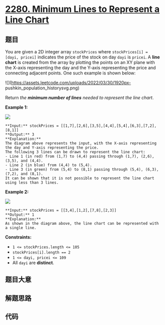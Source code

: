 # [2280. Minimum Lines to Represent a Line Chart](https://leetcode.com/problems/minimum-lines-to-represent-a-line-chart)

## 题目

You are given a 2D integer array `stockPrices` where `stockPrices[i] = [dayi,
pricei]` indicates the price of the stock on day `dayi` is `pricei`. A **line
chart** is created from the array by plotting the points on an XY plane with
the X-axis representing the day and the Y-axis representing the price and
connecting adjacent points. One such example is shown below:

![](https://assets.leetcode.com/uploads/2022/03/30/1920px-
pushkin_population_historysvg.png)

Return _the **minimum number of lines** needed to represent the line chart_.



**Example 1:**

![](https://assets.leetcode.com/uploads/2022/03/30/ex0.png)

    
    
    **Input:** stockPrices = [[1,7],[2,6],[3,5],[4,4],[5,4],[6,3],[7,2],[8,1]]
    **Output:** 3
    **Explanation:**
    The diagram above represents the input, with the X-axis representing the day and Y-axis representing the price.
    The following 3 lines can be drawn to represent the line chart:
    - Line 1 (in red) from (1,7) to (4,4) passing through (1,7), (2,6), (3,5), and (4,4).
    - Line 2 (in blue) from (4,4) to (5,4).
    - Line 3 (in green) from (5,4) to (8,1) passing through (5,4), (6,3), (7,2), and (8,1).
    It can be shown that it is not possible to represent the line chart using less than 3 lines.
    

**Example 2:**

![](https://assets.leetcode.com/uploads/2022/03/30/ex1.png)

    
    
    **Input:** stockPrices = [[3,4],[1,2],[7,8],[2,3]]
    **Output:** 1
    **Explanation:**
    As shown in the diagram above, the line chart can be represented with a single line.
    



**Constraints:**

  * `1 <= stockPrices.length <= 105`
  * `stockPrices[i].length == 2`
  * `1 <= dayi, pricei <= 109`
  * All `dayi` are **distinct**.


## 题目大意

## 解题思路

## 代码

```javascript

```
